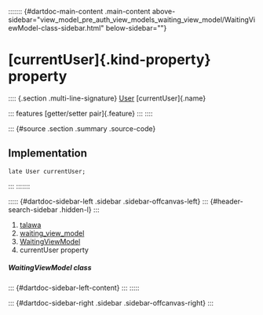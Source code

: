 ::::::: {#dartdoc-main-content .main-content above-sidebar="view_model_pre_auth_view_models_waiting_view_model/WaitingViewModel-class-sidebar.html" below-sidebar=""}
<div>

# [currentUser]{.kind-property} property

</div>

:::: {.section .multi-line-signature}
[User](../../models_user_user_info/User-class.html) [currentUser]{.name}

::: features
[getter/setter pair]{.feature}
:::
::::

::: {#source .section .summary .source-code}
## Implementation

``` language-dart
late User currentUser;
```
:::
:::::::

::::: {#dartdoc-sidebar-left .sidebar .sidebar-offcanvas-left}
::: {#header-search-sidebar .hidden-l}
:::

1.  [talawa](../../index.html)
2.  [waiting_view_model](../../view_model_pre_auth_view_models_waiting_view_model/)
3.  [WaitingViewModel](../../view_model_pre_auth_view_models_waiting_view_model/WaitingViewModel-class.html)
4.  currentUser property

##### WaitingViewModel class

::: {#dartdoc-sidebar-left-content}
:::
:::::

::: {#dartdoc-sidebar-right .sidebar .sidebar-offcanvas-right}
:::
